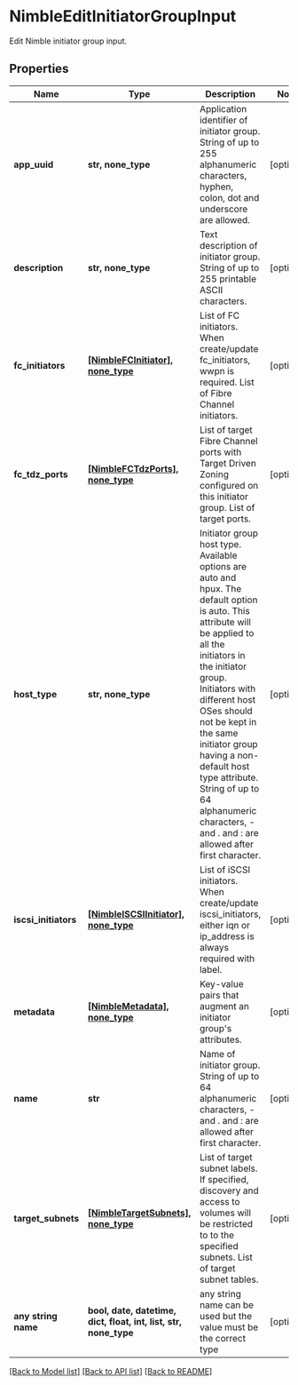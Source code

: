 # NimbleEditInitiatorGroupInput

Edit Nimble initiator group input.

## Properties
Name | Type | Description | Notes
------------ | ------------- | ------------- | -------------
**app_uuid** | **str, none_type** | Application identifier of initiator group. String of up to 255 alphanumeric characters, hyphen, colon, dot and underscore are allowed. | [optional] 
**description** | **str, none_type** | Text description of initiator group. String of up to 255 printable ASCII characters. | [optional] 
**fc_initiators** | [**[NimbleFCInitiator], none_type**](NimbleFCInitiator.md) | List of FC initiators. When create/update fc_initiators, wwpn is required. List of Fibre Channel initiators. | [optional] 
**fc_tdz_ports** | [**[NimbleFCTdzPorts], none_type**](NimbleFCTdzPorts.md) | List of target Fibre Channel ports with Target Driven Zoning configured on this initiator group. List of target ports. | [optional] 
**host_type** | **str, none_type** | Initiator group host type. Available options are auto and hpux. The default option is auto. This attribute will be applied to all the initiators in the initiator group. Initiators with different host OSes should not be kept in the same initiator group having a non-default host type attribute. String of up to 64 alphanumeric characters, - and . and : are allowed after first character. | [optional] 
**iscsi_initiators** | [**[NimbleISCSIInitiator], none_type**](NimbleISCSIInitiator.md) | List of iSCSI initiators. When create/update iscsi_initiators, either iqn or ip_address is always required with label. | [optional] 
**metadata** | [**[NimbleMetadata], none_type**](NimbleMetadata.md) | Key-value pairs that augment an initiator group&#39;s attributes. | [optional] 
**name** | **str** | Name of initiator group. String of up to 64 alphanumeric characters, - and . and : are allowed after first character. | [optional] 
**target_subnets** | [**[NimbleTargetSubnets], none_type**](NimbleTargetSubnets.md) | List of target subnet labels. If specified, discovery and access to volumes will be restricted to to the specified subnets. List of target subnet tables. | [optional] 
**any string name** | **bool, date, datetime, dict, float, int, list, str, none_type** | any string name can be used but the value must be the correct type | [optional]

[[Back to Model list]](../README.md#documentation-for-models) [[Back to API list]](../README.md#documentation-for-api-endpoints) [[Back to README]](../README.md)



